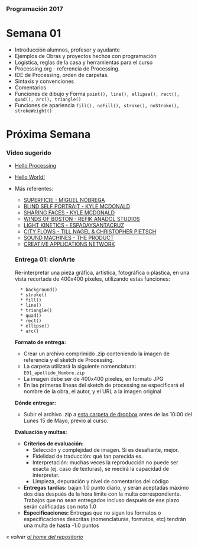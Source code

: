 ### Programación 2017
# Semana 01
* Introducción alumnos, profesor y ayudante
* Ejemplos de Obras y proyectos hechos con programación
* Logística, reglas de la casa y herramientas para el curso
* Processing.org - referencia de Processing.
* IDE de Processing, orden de carpetas.
* Sintaxis y convenciones
* Comentarios
* Funciones de dibujo y Forma `point(), line(), ellipse(), rect(), quad(), arc(), triangle()`
* Funciones de apariencia `fill(), noFill(), stroke(), noStroke(), strokeWeight()`

# Próxima Semana
### Video sugerido
* [Hello Processing](http://hello.processing.org)
* [Hello World!](https://vimeo.com/60731302)
* Más referentes:
	* [SUPERFICIE - MIGUEL NÓBREGA](https://vimeo.com/143076578)
	* [BLIND SELF PORTRAIT - KYLE MCDONALD](https://vimeo.com/40279845)
	* [SHARING FACES - KYLE MCDONALD](https://vimeo.com/96549043)
	* [WINDS OF BOSTON - REFIK ANADOL STUDIOS](http://www.creativeapplications.net/processing/wind-of-boston-data-paintings-by-refik-anadol-studios/)
	* [LIGHT KINETICS - ESPADAYSANTACRUZ](https://vimeo.com/149774067)
	* [CITY FLOWS - TILL NAGEL & CHRISTOPHER PIETSCH](https://vimeo.com/173787508)
	* [SOUND MACHINES - THE PRODUCT](http://www.creativeapplications.net/processing/soundmachines-objects-sound/)
	* [CREATIVE APPLICATIONS NETWORK](http://www.creativeapplications.net/)

	### **Entrega 01: clonArte**

	Re-interpretar una pieza gráfica, artística, fotográfica o plástica, en una vista recortada de 400x400 pixeles, utilizando estas funciones:

		* background()
		* stroke()
		* fill()
		* line()
		* triangle()
		* quad()
		* rect()
		* ellipse()
		* arc()

	**Formato de entrega:**
	* Crear un archivo comprimido .zip conteniendo la imagen de referencia y el sketch de Processing.
	* La carpeta utilizará la siguiente nomenclatura: `E01_apellido_Nombre.zip`
	* La imagen debe ser de 400x400 pixeles, en formato JPG
	* En las primeras líneas del sketch de processing se especificará el nombre de la obra, el autor, y el URL a la imagen original

	**Dónde entregar:**
	* Subir el archivo .zip a [esta carpeta de dropbox](https://www.dropbox.com/request/tnvg7EbC9bnlaX6PvvHH) antes de las 10:00 del Lunes 15 de Mayo, previo al curso.

	**Evaluación y multas:**
	* **Criterios de evaluación:**
		* Selección y complejidad de imagen. Si es desafiante, mejor.
		* Fidelidad de traducción: qué tan parecida es.
		* Interpretación: muchas veces la reproducción no puede ser exacta (ej. caso de texturas), se medirá la capacidad de interpretar.
		* Limpieza, depuración y nivel de comentarios del código
	* **Entregas tardías:** bajan 1.0 punto diario, y serán aceptadas máximo dos días después de la hora límite con la multa correspondiente. Trabajos que no sean entregados incluso después de ese plazo serán calificadas con nota 1.0
	* **Especificaciones:** Entregas que no sigan los formatos o especificaciones descritas (nomenclaturas, formatos, etc) tendrán una multa de hasta -1.0 puntos




*« volver [al home del repositorio](https://github.com/Franzel/UDD_Programacion_2017_1sem)*
